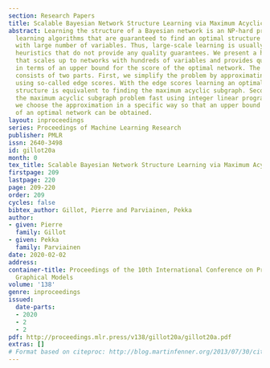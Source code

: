 ```yaml
---
section: Research Papers
title: Scalable Bayesian Network Structure Learning via Maximum Acyclic Subgraph
abstract: Learning the structure of a Bayesian network is an NP-hard problem and exact
  learning algorithms that are guaranteed to find an optimal structure are not feasible
  with large number of variables. Thus, large-scale learning is usually done using
  heuristics that do not provide any quality guarantees. We present a heuristic method
  that scales up to networks with hundreds of variables and provides quality guarantees
  in terms of an upper bound for the score of the optimal network. The proposed method
  consists of two parts. First, we simplify the problem by approximating local scores
  using so-called edge scores. With the edge scores learning an optimal Bayesian network
  structure is equivalent to finding the maximum acyclic subgraph. Second, we solve
  the maximum acyclic subgraph problem fast using integer linear programming. Additionally,
  we choose the approximation in a specific way so that an upper bound for the score
  of an optimal network can be obtained.
layout: inproceedings
series: Proceedings of Machine Learning Research
publisher: PMLR
issn: 2640-3498
id: gillot20a
month: 0
tex_title: Scalable Bayesian Network Structure Learning via Maximum Acyclic Subgraph
firstpage: 209
lastpage: 220
page: 209-220
order: 209
cycles: false
bibtex_author: Gillot, Pierre and Parviainen, Pekka
author:
- given: Pierre
  family: Gillot
- given: Pekka
  family: Parviainen
date: 2020-02-02
address: 
container-title: Proceedings of the 10th International Conference on Probabilistic
  Graphical Models
volume: '138'
genre: inproceedings
issued:
  date-parts:
  - 2020
  - 2
  - 2
pdf: http://proceedings.mlr.press/v138/gillot20a/gillot20a.pdf
extras: []
# Format based on citeproc: http://blog.martinfenner.org/2013/07/30/citeproc-yaml-for-bibliographies/
---
```

